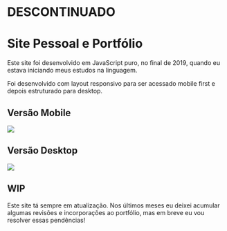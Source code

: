 <h1>DESCONTINUADO</h1>

<h1>Site Pessoal e Portfólio</h1>

Este site foi desenvolvido em JavaScript puro, no final de 2019, quando eu estava iniciando meus estudos na linguagem. 

Foi desenvolvido com layout responsivo para ser acessado mobile first e depois estruturado para desktop. 

<h2>Versão Mobile</h2>
<img src="mobile.png">

<h2>Versão Desktop</h2>
<img src="desktop.png">

<h2>WIP</h2>
Este site tá sempre em atualização. Nos últimos meses eu deixei acumular algumas revisões e incorporações ao portfólio, mas em breve eu vou resolver essas pendências!
